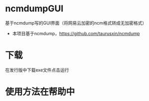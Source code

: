 # ncmdumpGUI
基于ncmdump写的GUI界面（将网易云加密的ncm格式转成无加密格式）
 - 本项目基于ncmdump，https://github.com/taurusxin/ncmdump

# 下载

在发行版中下载exe文件点击运行

# 使用方法在帮助中
